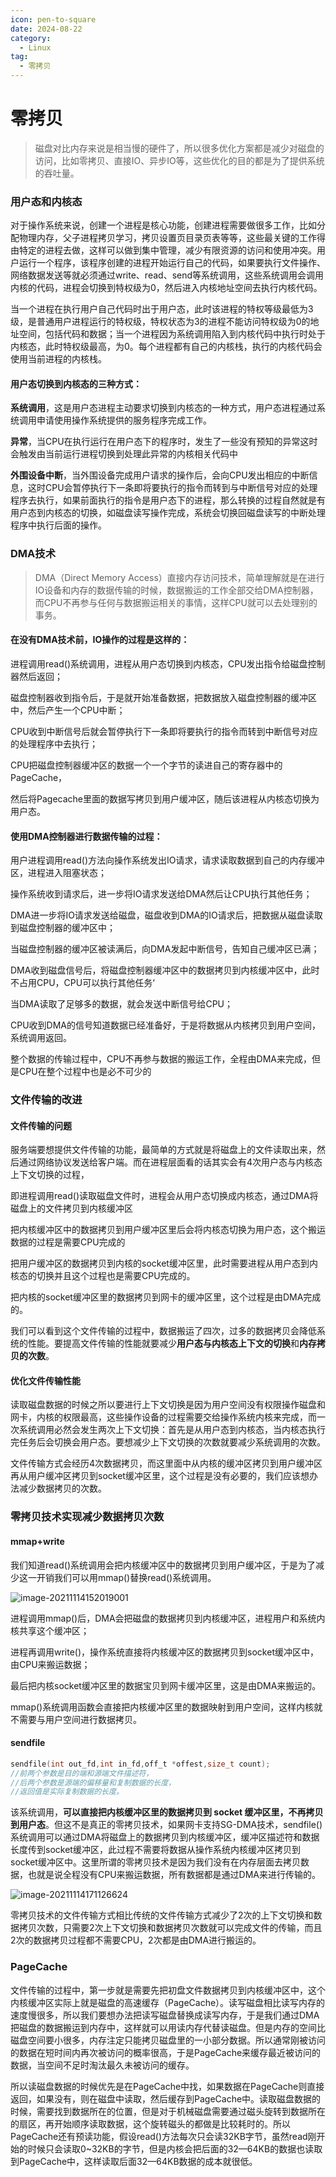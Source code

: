 ```yaml
---
icon: pen-to-square
date: 2024-08-22
category:
  - Linux
tag:
  - 零拷贝
---
```

# 零拷贝

> 磁盘对比内存来说是相当慢的硬件了，所以很多优化方案都是减少对磁盘的访问，比如零拷贝、直接IO、异步IO等，这些优化的目的都是为了提供系统的吞吐量。

### 用户态和内核态

对于操作系统来说，创建一个进程是核心功能，创建进程需要做很多工作，比如分配物理内存，父子进程拷贝学习，拷贝设置页目录页表等等，这些最关键的工作得由特定的进程去做，这样可以做到集中管理，减少有限资源的访问和使用冲突。用户运行一个程序，该程序创建的进程开始运行自己的代码，如果要执行文件操作、网络数据发送等就必须通过write、read、send等系统调用，这些系统调用会调用内核的代码，进程会切换到特权级为0，然后进入内核地址空间去执行内核代码。

当一个进程在执行用户自己代码时出于用户态，此时该进程的特权等级最低为3级，是普通用户进程运行的特权级，特权状态为3的进程不能访问特权级为0的地址空间，包括代码和数据；当一个进程因为系统调用陷入到内核代码中执行时处于内核态，此时特权级最高，为0。每个进程都有自己的内核栈，执行的内核代码会使用当前进程的内核栈。

#### 用户态切换到内核态的三种方式：

**系统调用**，这是用户态进程主动要求切换到内核态的一种方式，用户态进程通过系统调用申请使用操作系统提供的服务程序完成工作。

**异常**，当CPU在执行运行在用户态下的程序时，发生了一些没有预知的异常这时会触发由当前运行进程切换到处理此异常的内核相关代码中

**外围设备中断**，当外围设备完成用户请求的操作后，会向CPU发出相应的中断信息，这时CPU会暂停执行下一条即将要执行的指令而转到与中断信号对应的处理程序去执行，如果前面执行的指令是用户态下的进程，那么转换的过程自然就是有用户态到内核态的切换，如磁盘读写操作完成，系统会切换回磁盘读写的中断处理程序中执行后面的操作。



### DMA技术

> DMA（Direct Memory Access）直接内存访问技术，简单理解就是在进行IO设备和内存的数据传输的时候，数据搬运的工作全部交给DMA控制器，而CPU不再参与任何与数据搬运相关的事情，这样CPU就可以去处理别的事务。

#### 在没有DMA技术前，IO操作的过程是这样的：

进程调用read()系统调用，进程从用户态切换到内核态，CPU发出指令给磁盘控制器然后返回；

磁盘控制器收到指令后，于是就开始准备数据，把数据放入磁盘控制器的缓冲区中，然后产生一个CPU中断；

CPU收到中断信号后就会暂停执行下一条即将要执行的指令而转到中断信号对应的处理程序中去执行；

CPU把磁盘控制器缓冲区的数据一个一个字节的读进自己的寄存器中的PageCache，

然后将Pagecache里面的数据写拷贝到用户缓冲区，随后该进程从内核态切换为用户态。

#### 使用DMA控制器进行数据传输的过程：

用户进程调用read()方法向操作系统发出IO请求，请求读取数据到自己的内存缓冲区，进程进入阻塞状态；

操作系统收到请求后，进一步将IO请求发送给DMA然后让CPU执行其他任务；

DMA进一步将IO请求发送给磁盘，磁盘收到DMA的IO请求后，把数据从磁盘读取到磁盘控制器的缓冲区中；

当磁盘控制器的缓冲区被读满后，向DMA发起中断信号，告知自己缓冲区已满；

DMA收到磁盘信号后，将磁盘控制器缓冲区中的数据拷贝到内核缓冲区中，此时不占用CPU，CPU可以执行其他任务‘

当DMA读取了足够多的数据，就会发送中断信号给CPU；

CPU收到DMA的信号知道数据已经准备好，于是将数据从内核拷贝到用户空间，系统调用返回。

整个数据的传输过程中，CPU不再参与数据的搬运工作，全程由DMA来完成，但是CPU在整个过程中也是必不可少的



### 文件传输的改进

#### 文件传输的问题

服务端要想提供文件传输的功能，最简单的方式就是将磁盘上的文件读取出来，然后通过网络协议发送给客户端。而在进程层面看的话其实会有4次用户态与内核态上下文切换的过程，

即进程调用read()读取磁盘文件时，进程会从用户态切换成内核态，通过DMA将磁盘上的文件拷贝到内核缓冲区

把内核缓冲区中的数据拷贝到用户缓冲区里后会将内核态切换为用户态，这个搬运数据的过程是需要CPU完成的

把用户缓冲区的数据拷贝到内核的socket缓冲区里，此时需要进程从用户态到内核态的切换并且这个过程也是需要CPU完成的。

把内核的socket缓冲区里的数据拷贝到网卡的缓冲区里，这个过程是由DMA完成的。

我们可以看到这个文件传输的过程中，数据搬运了四次，过多的数据拷贝会降低系统的性能。要提高文件传输的性能就要减少**用户态与内核态上下文的切换**和**内存拷贝的次数**。

#### 优化文件传输性能

读取磁盘数据的时候之所以要进行上下文切换是因为用户空间没有权限操作磁盘和网卡，内核的权限最高，这些操作设备的过程需要交给操作系统内核来完成，而一次系统调用必然会发生两次上下文切换：首先是从用户态到内核态，当内核态执行完任务后会切换会用户态。要想减少上下文切换的次数就要减少系统调用的次数。

文件传输方式会经历4次数据拷贝，而这里面中从内核的缓冲区拷贝到用户缓冲区再从用户缓冲区拷贝到socket缓冲区里，这个过程是没有必要的，我们应该想办法减少数据拷贝的次数。

### 零拷贝技术实现减少数据拷贝次数

#### mmap+write

我们知道read()系统调用会把内核缓冲区中的数据拷贝到用户缓冲区，于是为了减少这一开销我们可以用mmap()替换read()系统调用。

![image-20211114152019001](./image-20211114152019001.png)

进程调用mmap()后，DMA会把磁盘的数据拷贝到内核缓冲区，进程用户和系统内核共享这个缓冲区；

进程再调用write()，操作系统直接将内核缓冲区的数据拷贝到socket缓冲区中，由CPU来搬运数据；

最后把内核socket缓冲区里的数据宝贝到网卡缓冲区里，这是由DMA来搬运的。

mmap()系统调用函数会直接把内核缓冲区里的数据映射到用户空间，这样内核就不需要与用户空间进行数据拷贝。

#### sendfile

```c
sendfile(int out_fd,int in_fd,off_t *offest,size_t count);
//前两个参数是目的端和源端文件描述符，
//后两个参数是源端的偏移量和复制数据的长度，
//返回值是实际复制数据的长度。
```

该系统调用，**可以直接把内核缓冲区里的数据拷贝到 socket 缓冲区里，不再拷贝到用户态**。但这不是真正的零拷贝技术，如果网卡支持SG-DMA技术，sendfile()系统调用可以通过DMA将磁盘上的数据拷贝到内核缓冲区，缓冲区描述符和数据长度传到socket缓冲区，此过程不需要将数据从操作系统内核缓冲区拷贝到socket缓冲区中。这里所谓的零拷贝技术是因为我们没有在内存层面去拷贝数据，也就是说全程没有CPU来搬运数据，所有数据都是通过DMA来进行传输的。

![image-20211114171126624](./image-20211114171126624.png)

零拷贝技术的文件传输方式相比传统的文件传输方式减少了2次的上下文切换和数据拷贝次数，只需要2次上下文切换和数据拷贝次数就可以完成文件的传输，而且2次的数据拷贝过程都不需要CPU，2次都是由DMA进行搬运的。

### PageCache

文件传输的过程中，第一步就是需要先把初盘文件数据拷贝到内核缓冲区中，这个内核缓冲区实际上就是磁盘的高速缓存（PageCache）。读写磁盘相比读写内存的速度慢很多，所以我们要想办法把读写磁盘替换成读写内存，于是我们通过DMA把磁盘的数据搬运到内存中，这样就可以用读内存代替读磁盘。但是内存的空间比磁盘空间要小很多，内存注定只能拷贝磁盘里的一小部分数据。所以通常刚被访问的数据在短时间内再次被访问的概率很高，于是PageCache来缓存最近被访问的数据，当空间不足时淘汰最久未被访问的缓存。

所以读磁盘数据的时候优先是在PageCache中找，如果数据在PageCache则直接返回，如果没有，则在磁盘中读取，然后缓存到PageCache中。读取磁盘数据的时候，需要找到数据所在的位置，但是对于机械磁盘需要通过磁头旋转到数据所在的扇区，再开始顺序读取数据，这个旋转磁头的都做是比较耗时的。所以PageCache还有预读功能，假设read()方法每次只会读32KB字节，虽然read刚开始的时候只会读取0~32KB的字节，但是内核会把后面的32—64KB的数据也读取到PageCache中，这样读取后面32—64KB数据的成本就很低。